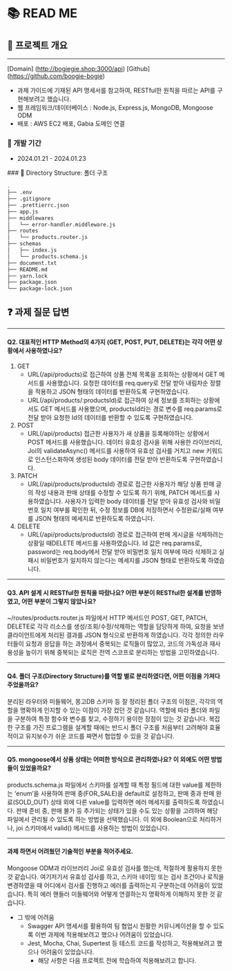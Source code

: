 # 📚 READ ME

## 📌 프로젝트 개요
---

[Domain] (http://bogiegie.shop:3000/api)
[Github] (https://github.com/boogie-bogie)

+ 과제 가이드에 기재된 API 명세서를 참고하여, RESTful한 원칙을 따르는 API를 구현해보려고 했습니다.
+ 웹 프레임워크/데이터베이스 : Node.js, Express.js, MongoDB, Mongoose ODM
+ 배포 : AWS EC2 배포, Gabia 도메인 연결 

### 🔧 개발 기간
+ 2024.01.21 - 2024.01.23


<aside>
### 📁 Directory Structure: 폴더 구조

</aside>

```bash
.
├── .env
├── .gitignore
├── .prettierrc.json
├── app.js
├── middlewares
│   └── error-handler.middleware.js
├── routes
│   └── products.router.js
├── schemas
│   ├── index.js
│   └── products.schema.js
├── document.txt
├── README.md
├── yarn.lock
├── package.json
└── package-lock.json

```

## ❓ 과제 질문 답변
---

#### Q2. 대표적인 HTTP Method의 4가지 (GET, POST, PUT, DELETE)는 각각 어떤 상황에서 사용하였나요?

1. GET
   - URL(/api/products)로 접근하여 상품 전체 목록을 조회하는 상황에서 GET 메서드를 사용했습니다. 요청한 데이터를 req.query로 전달 받아 내림차순 정렬을 적용하고 JSON 형태의 데이터를 반환하도록 구현하였습니다.
   - URL(/api/products/:productsId)로 접근하여 상세 정보를 조회하는 상황에서도 GET 메서드를 사용했으며, productsId라는 경로 변수를 req.params로 전달 받아 요청한 Id의 데이터를 반환할 수 있도록 구현하였습니다.
2. POST
   - URL(/api/products) 접근한 사용자가 새 상품을 등록해야하는 상황에서 POST 메서드를 사용했습니다. 데이터 유효성 검사을 위해 사용한 라이브러리, Joi의 validateAsync() 메서드를 사용하여 유효성 검사를 거치고 new 키워드로 인스턴스화하여 생성된 body 데이터를 전달 받아 반환하도록 구현하였습니다.
3. PATCH
   - URL(/api/products/productsId) 경로로 접근한 사용자가 해당 상품 판매 글의 작성 내용과 판매 상태를 수정할 수 있도록 하기 위해, PATCH 메서드를 사용하였습니다. 사용자가 입력한 body 데이터를 전달 받아 유효성 검사와 비밀번호 일치 여부를 확인한 뒤, 수정 정보를 DB에 저장하면서 수정완료/실패 여부를 JSON 형태의 메세지로 반환하도록 하였습니다.
4. DELETE
   - URL(/api/products/productsId) 경로로 접근하여 판매 게시글을 삭제하려는 상황일 때DELETE 메서드를 사용하였습니다. Id 값은 req.params로, password는 req.body에서 전달 받아 비밀번호 일치 여부에 따라 삭제하고 실패시 비밀번호가 일치하지 않는다는 메세지를 JSON 형태로 반환하도록 하였습니다.

---

#### Q3. API 설계 시 RESTful한 원칙을 따랐나요? 어떤 부분이 RESTful한 설계를 반영하였고, 어떤 부분이 그렇지 않았나요?

~/routes/products.router.js 파일에서 HTTP 메서드인 POST, GET, PATCH, DELETE로 각각 리소스를 생성/조회/수정/삭제하는 역할을 담당하게 하여, 요청을 보낸 클라이언트에게 처리된 결과를 JSON 형식으로 반환하게 하였습니다. 각각 정의한 라우터들이 요청과 응답을 하는 과정에서 중복되는 로직들이 많았고, 코드의 가독성과 재사용성을 높이기 위해 중복되는 로직은 전역 스코프로 분리하는 방법을 고민하였습니다.

---

#### Q4. 폴더 구조(Directory Structure)를 역할 별로 분리하였다면, 어떤 이점을 가져다 주었을까요?

분리된 라우터와 미들웨어, 몽고DB 스키마 등 잘 정리된 폴더 구조의 이점은, 각각의 역할을 명확하게 인지할 수 있는 이점이 가장 컸던 것 같습니다. 역할에 따라 폴더와 파일을 구분하여 특정 함수와 변수를 찾고, 수정하기 용이한 장점이 있는 것 같습니다. 복잡한 구조를 가진 프로그램을 설계할 때에는 반드시 폴더 구조를 처음부터 고려해야 효율적이고 유지보수가 쉬운 코드를 짜면서 협업할 수 있을 것 같습니다.

---

#### Q5. mongoose에서 상품 상태는 어떠한 방식으로 관리하였나요? 이 외에도 어떤 방법들이 있었을까요?

products.schema.js 파일에서 스키마를 설계할 때 특정 필드에 대한 value를 제한하는 ‘enum’을 사용하여 판매 중(FOR_SALE)을 default로 설정하고, 판매 중과 판매 완료(SOLD_OUT) 상태 외에 다른 value를 입력하면 에러 메세지를 출력하도록 하였습니다. 판매 준비 중, 판매 불가 등 추가되는 상태가 있을 수도 있는 상황을 고려하여 해당 파일에서 관리될 수 있도록 하는 방법을 선택했습니다. 이 외에 Boolean으로 처리하거나, joi 스키마에서 valid() 메서드를 사용하는 방법이 있었습니다.

---

#### 과제 하면서 어려웠던 기술적인 부분을 적어주세요.

Mongoose ODM과 라이브러리 Joi로 유효성 검사를 했는데, 적절하게 활용하지 못한 것 같습니다. 여기저기서 유효성 검사를 하고, 스키마 네이밍 또는 검사 조건이나 로직을 변경하였을 때 어디에서 검사를 진행하고 에러를 출력하는지 구분하는데 어려움이 있었습니다. 특히 에러 핸들러 미들웨어와 어떻게 연결하는지 명확하게 이해하지 못한 것 같습니다.

- 그 밖에 어려움
  - Swagger API 명세서를 활용하여 팀 협업시 원활한 커뮤니케이션을 할 수 있도록 이번 과제에 적용해보려고 했으나 어려움이 있었습니다.
  - Jest, Mocha, Chai, Supertest 등 테스트 코드를 작성하고, 적용해보려고 했으나 어려움이 있었습니다.
    * 해당 사항은 다음 프로젝트 전에 학습하여 적용해보려고 합니다.
